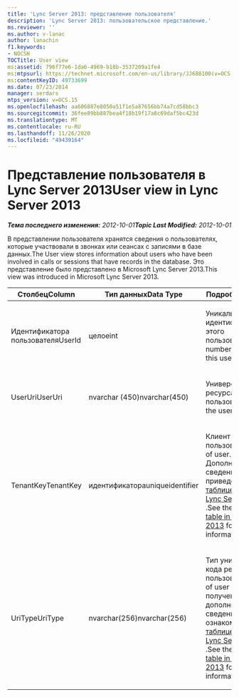 ```yaml
---
title: 'Lync Server 2013: представление пользователя'
description: 'Lync Server 2013: пользовательское представление.'
ms.reviewer: ''
ms.author: v-lanac
author: lanachin
f1.keywords:
- NOCSH
TOCTitle: User view
ms:assetid: 796f77e6-1da6-4969-b18b-3537209a1fe4
ms:mtpsurl: https://technet.microsoft.com/en-us/library/JJ688100(v=OCS.15)
ms:contentKeyID: 49733699
ms.date: 07/23/2014
manager: serdars
mtps_version: v=OCS.15
ms.openlocfilehash: aa606887e8050a51f1e5a87656bb74a7cd58bbc3
ms.sourcegitcommit: 36fee89bb887bea4f18b19f17a8c69daf5bc423d
ms.translationtype: MT
ms.contentlocale: ru-RU
ms.lasthandoff: 11/26/2020
ms.locfileid: "49439164"
---
```

# <a name="user-view-in-lync-server-2013"></a><span data-ttu-id="a3c16-103">Представление пользователя в Lync Server 2013</span><span class="sxs-lookup"><span data-stu-id="a3c16-103">User view in Lync Server 2013</span></span>

<div data-xmlns="http://www.w3.org/1999/xhtml">

<div class="topic" data-xmlns="http://www.w3.org/1999/xhtml" data-msxsl="urn:schemas-microsoft-com:xslt" data-cs="https://msdn.microsoft.com/">

<div data-asp="https://msdn2.microsoft.com/asp">



</div>

<div id="mainSection">

<div id="mainBody"><span data-ttu-id="a3c16-104">

<span> </span></span><span class="sxs-lookup"><span data-stu-id="a3c16-104">

<span> </span></span></span>

<span data-ttu-id="a3c16-105">_**Тема последнего изменения:** 2012-10-01_</span><span class="sxs-lookup"><span data-stu-id="a3c16-105">_**Topic Last Modified:** 2012-10-01_</span></span>

<span data-ttu-id="a3c16-106">В представлении пользователя хранятся сведения о пользователях, которые участвовали в звонках или сеансах с записями в базе данных.</span><span class="sxs-lookup"><span data-stu-id="a3c16-106">The User view stores information about users who have been involved in calls or sessions that have records in the database.</span></span> <span data-ttu-id="a3c16-107">Это представление было представлено в Microsoft Lync Server 2013.</span><span class="sxs-lookup"><span data-stu-id="a3c16-107">This view was introduced in Microsoft Lync Server 2013.</span></span>


<table>
<colgroup>
<col style="width: 33%" />
<col style="width: 33%" />
<col style="width: 33%" />
</colgroup>
<thead>
<tr class="header">
<th><span data-ttu-id="a3c16-108">Столбец</span><span class="sxs-lookup"><span data-stu-id="a3c16-108">Column</span></span></th>
<th><span data-ttu-id="a3c16-109">Тип данных</span><span class="sxs-lookup"><span data-stu-id="a3c16-109">Data Type</span></span></th>
<th><span data-ttu-id="a3c16-110">Подробности</span><span class="sxs-lookup"><span data-stu-id="a3c16-110">Details</span></span></th>
</tr>
</thead>
<tbody>
<tr class="odd">
<td><p><span data-ttu-id="a3c16-111">Идентификатора пользователя</span><span class="sxs-lookup"><span data-stu-id="a3c16-111">UserId</span></span></p></td>
<td><p><span data-ttu-id="a3c16-112">целое</span><span class="sxs-lookup"><span data-stu-id="a3c16-112">int</span></span></p></td>
<td><p><span data-ttu-id="a3c16-113">Уникальный номер, идентифицирующий этого пользователя.</span><span class="sxs-lookup"><span data-stu-id="a3c16-113">Unique number identifying this user.</span></span></p></td>
</tr>
<tr class="even">
<td><p><span data-ttu-id="a3c16-114">UserUri</span><span class="sxs-lookup"><span data-stu-id="a3c16-114">UserUri</span></span></p></td>
<td><p><span data-ttu-id="a3c16-115">nvarchar (450)</span><span class="sxs-lookup"><span data-stu-id="a3c16-115">nvarchar(450)</span></span></p></td>
<td><p><span data-ttu-id="a3c16-116">Универсальный код ресурса (URI) пользователя.</span><span class="sxs-lookup"><span data-stu-id="a3c16-116">Uri of the user.</span></span></p></td>
</tr>
<tr class="odd">
<td><p><span data-ttu-id="a3c16-117">TenantKey</span><span class="sxs-lookup"><span data-stu-id="a3c16-117">TenantKey</span></span></p></td>
<td><p><span data-ttu-id="a3c16-118">идентификатора</span><span class="sxs-lookup"><span data-stu-id="a3c16-118">uniqueidentifier</span></span></p></td>
<td><p><span data-ttu-id="a3c16-119">Клиент пользователя.</span><span class="sxs-lookup"><span data-stu-id="a3c16-119">Tenant of user.</span></span> <span data-ttu-id="a3c16-120">Дополнительные сведения приведены в <a href="lync-server-2013-tenants-table.md">таблице "клиенты" в Lync Server 2013</a> .</span><span class="sxs-lookup"><span data-stu-id="a3c16-120">See the <a href="lync-server-2013-tenants-table.md">Tenants table in Lync Server 2013</a> for more information.</span></span></p></td>
</tr>
<tr class="even">
<td><p><span data-ttu-id="a3c16-121">UriType</span><span class="sxs-lookup"><span data-stu-id="a3c16-121">UriType</span></span></p></td>
<td><p><span data-ttu-id="a3c16-122">nvarchar(256)</span><span class="sxs-lookup"><span data-stu-id="a3c16-122">nvarchar(256)</span></span></p></td>
<td><p><span data-ttu-id="a3c16-123">Тип универсального кода ресурса (URI) пользователя.</span><span class="sxs-lookup"><span data-stu-id="a3c16-123">Type of user URI.</span></span> <span data-ttu-id="a3c16-124">Для получения дополнительных сведений ознакомьтесь с <a href="lync-server-2013-uritypes-table.md">таблицей UriTypes в Lync Server 2013</a> .</span><span class="sxs-lookup"><span data-stu-id="a3c16-124">See the <a href="lync-server-2013-uritypes-table.md">UriTypes table in Lync Server 2013</a> for more information.</span></span></p></td>
</tr>
</tbody>
</table><span data-ttu-id="a3c16-125">


</div>

<span> </span>

</div>

</div>

</span><span class="sxs-lookup"><span data-stu-id="a3c16-125">


</div>

<span> </span>

</div>

</div>

</span></span></div>

